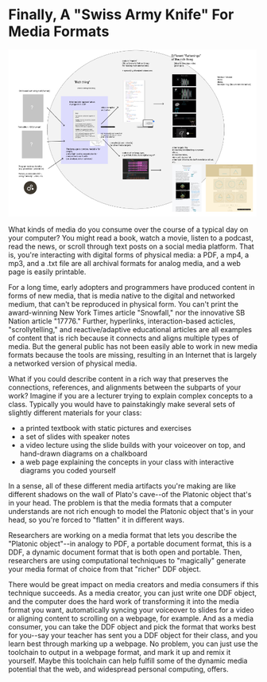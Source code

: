 # Finally, A "Swiss Army Knife" For Media Formats

<img src="media/system.png" width=500>

What kinds of media do you consume over the course of a typical day on your computer? You might read a book, watch a movie, listen to a podcast, read the news, or scroll through text posts on a social media platform. That is, you're interacting with digital forms of physical media: a PDF, a mp4, a mp3, and a .txt file are all archival formats for analog media, and a web page is easily printable. 

For a long time, early adopters and programmers have produced content in forms of new media, that is media native to the digital and networked medium, that can't be reproduced in physical form. You can't print the award-winning New York Times article "Snowfall," nor the innovative SB Nation article "17776." Further, hyperlinks, interaction-based acticles, "scrollytelling," and reactive/adaptive educational articles are all examples of content that is rich because it connects and aligns multiple types of media. But the general public has not been easily able to work in new media formats because the tools are missing, resulting in an Internet that is largely a networked version of physical media.

What if you could describe content in a rich way that preserves the connections, references, and alignments between the subparts of your work? Imagine if you are a lecturer trying to explain complex concepts to a class. Typically you would have to painstakingly make several sets of slightly different materials for your class:

- a printed textbook with static pictures and exercises
- a set of slides with speaker notes
- a video lecture using the slide builds with your voiceover on top, and hand-drawn diagrams on a chalkboard
- a web page explaining the concepts in your class with interactive diagrams you coded yourself

In a sense, all of these different media artifacts you're making are like different shadows on the wall of Plato's cave--of the Platonic object that's in your head. The problem is that the media formats that a computer understands are not rich enough to model the Platonic object that's in your head, so you're forced to "flatten" it in different ways. 

Researchers are working on a media format that lets you describe the "Platonic object"--in analogy to PDF, a portable document format, this is a DDF, a dynamic document format that is both open and portable. Then, researchers are using computational techniques to "magically" generate your media format of choice from that "richer" DDF object.

There would be great impact on media creators and media consumers if this technique succeeds. As a media creator, you can just write one DDF object, and the computer does the hard work of transforming it into the media format you want, automatically syncing your voiceover to slides for a video or aligning content to scrolling on a webpage, for example. And as a media consumer, you can take the DDF object and pick the format that works best for you--say your teacher has sent you a DDF object for their class, and you learn best through marking up a webpage. No problem, you can just use the toolchain to output in a webpage format, and mark it up and remix it yourself. Maybe this toolchain can help fulfill some of the dynamic media potential that the web, and widespread personal computing, offers.
